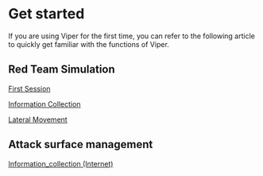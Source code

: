 # Get started

If you are using Viper for the first time, you can refer to the following article to quickly get familiar with the functions of Viper.

## Red Team Simulation

[First Session](../training/first_session)

[Information Collection](../training/information_collection)

[Lateral Movement](../training/lateral_movement)

## Attack surface management

[Information_collection (Internet)](../training/Information_collection_Internet)

